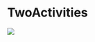 # TwoActivities

<img src="https://lh3.googleusercontent.com/fife/AAbDypBW20MyAXdyqvQgPd4yJxagAAipOAhBOoKDeFh8rViy9wME__y96DLUMkfzDZygqY1s-bG8FbziIZLL4Q7sPVTCJoHRS9YEj6oGINMXQ0HdIARD7Mn5iCUDsZRYYp_RUwO25JGiFTmdDBMrPnB8Fg1n8snguRPkl_2HaygmKJibmzwlK81-JP_taJiiCN_YVX8LWq-BT6DEkrqfyqMJD3iQVeQu4xxrXrAYflXwtngC3JD6rqrcBr-30Yo0d_UfOVqj3AJeVp60rTRs6msFjR4y2tmGl4eLRMDXB_RWDys96X9pvZl6Y7jC7QIYW6-9fZ6Lzqa3RJSkxr66c00qhG7hpc51QCJP03tsUUOLxhlj2KMBHAwcFjJ5gOvJFgpHvZeVbe08c8-bh_WDBkWYIo263vAVE3SHjemkmML47cc8FNyWGdhjlzg9Z31s96INc2AcCrfnGYVXsvZhZlPHyBHIoQxYDjulEAHYnIrlm1XLxyRyqPcYtCOLgi1SwmHeezbY2HWqVOUE2-bbmjbRzzqyxRfqGC01rGGGIvfFcC4ZF12BgKv73Wh10fOIAx_aNQe-Td0bbmZ0ugqn1qW8PNvkHrJwA07gnMvtTMcjOZQ_9rUUmOLt36QSeyWudfEtH2YKCw1ZePBPhb8cQ6gK0qTJSIGRdBnzX18JzaTGcGbi90-BQ0KEQfJR26clX-h2qvR58XuWA92JiwnbkEw0vsv5xE97kDMpxOo5lHMs2DJNaP4cTvTjKdi8jL5r3F_1nLiOQPLDyN8Sf9BhGsRuJEBDAXAr_IHzxcFcXNbDeBSCBvRGO8FJyjqTYpY4IFL31cCxW4FgDCBDU7OnsiBFur3cGcA5qRSJusCWce5mgpfPhWbXANZCeMMEuEFMLI4dhN3w38GSLT1GpEcuI7AOv6J2-ZQ1PR_llqNx1zsQ97qc3GB4-s9G5QxfrDCxDfn4b6WGpdDFfRaCkWg0GvFVM0sf7EoyekYZsVDEBrTE7Wpv-M_cY25n_37CQ9HdkrM8eS7OwKGcbZFLQnnk0PU9dhIxkOuv11R2JELPJphXD4xqLZxEnKjTfZiN7-gCV6T1MOGpdWUqxrQwTQfh7Jj_jjSIra3Ch34q-wWsJ84xGYZHsAnsVfY5ilE-3LytOujt3i3cjjmMDe0uF1QK8-2h0E3r-363JAkfNhUsjwZ4HOnjhEOa-MPe6hNnJYP6XUrXJmYJlQXeZmjsRkpY9aorMvzmu8DFajiRoJb1ER5i65Y8ZlE8ZEyTBQ7Drs1diHjbIyjR5hDWPAqSUsuI5WulRLHOcCRBwljmjv-H86xCDYamrHbME7hcMie0fv3vthnFWf_JgqTNP8UNt-5Bl6JYuYLlb0F1h_LHlQoCrhdSXS9Nn8dX0hgTgdmImz_wFCgjMhVm_N5QwxQhQWDU2FGD0z9svkVbH0jePX2ixxxVGUTdSfiK05IlF2Y7NYWIoW3yfXU3nR1O-lb1rvc=w1920-h961" />
